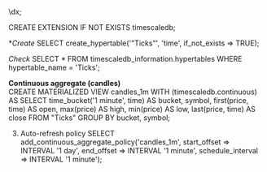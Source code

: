 \dx;

CREATE EXTENSION IF NOT EXISTS timescaledb;

**Create*
SELECT create_hypertable('"Ticks"', 'time', if_not_exists => TRUE);

*Check*
SELECT * FROM timescaledb_information.hypertables WHERE hypertable_name = 'Ticks';


**Continuous aggregate (candles)**  
CREATE MATERIALIZED VIEW candles_1m
WITH (timescaledb.continuous) AS
SELECT time_bucket('1 minute', time) AS bucket,
       symbol,
       first(price, time) AS open,
       max(price) AS high,
       min(price) AS low,
       last(price, time) AS close
FROM "Ticks"
GROUP BY bucket, symbol;

3. Auto-refresh policy
SELECT add_continuous_aggregate_policy('candles_1m',
    start_offset => INTERVAL '1 day',
    end_offset   => INTERVAL '1 minute',
    schedule_interval => INTERVAL '1 minute');
